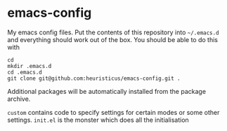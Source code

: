 # emacs-config
My emacs config files. Put the contents of this repository into `~/.emacs.d` and
everything should work out of the box. You should be able to do this with

    cd
	mkdir .emacs.d
	cd .emacs.d
	git clone git@github.com:heuristicus/emacs-config.git .

Additional packages will be automatically installed from the package archive.

`custom` contains code to specify settings for certain modes or some other settings.
`init.el` is the monster which does all the initialisation

